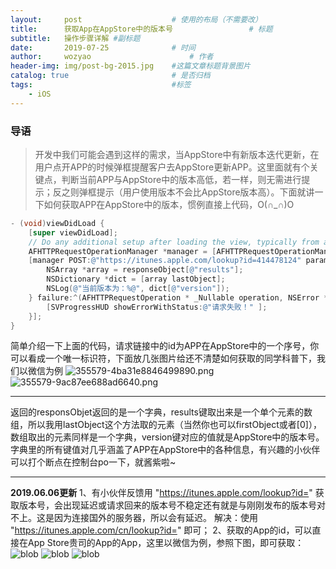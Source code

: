 ```yaml
---
layout:     post   				    # 使用的布局（不需要改）
title:      获取App在AppStore中的版本号 				# 标题 
subtitle:   操作步骤详解 #副标题
date:       2019-07-25 				# 时间
author:     wozyao 						# 作者
header-img: img/post-bg-2015.jpg 	#这篇文章标题背景图片
catalog: true 						# 是否归档
tags:								#标签
    - iOS
---
```


### 导语

>开发中我们可能会遇到这样的需求，当AppStore中有新版本迭代更新，在用户点开APP的时候弹框提醒客户去AppStore更新APP。这里面就有个关键点，判断当前APP与AppStore中的版本高低，若一样，则无需进行提示；反之则弹框提示（用户使用版本不会比AppStore版本高）。下面就讲一下如何获取APP在AppStore中的版本，惯例直接上代码，O(∩_∩)O

```objectivec
- (void)viewDidLoad {
    [super viewDidLoad];
    // Do any additional setup after loading the view, typically from a nib.
    AFHTTPRequestOperationManager *manager = [AFHTTPRequestOperationManager manager];
    [manager POST:@"https://itunes.apple.com/lookup?id=414478124" parameters:nil success:^(AFHTTPRequestOperation * _Nonnull operation, id  _Nonnull responseObject) {
        NSArray *array = responseObject[@"results"];
        NSDictionary *dict = [array lastObject];
        NSLog(@"当前版本为：%@", dict[@"version"]);
    } failure:^(AFHTTPRequestOperation * _Nullable operation, NSError * _Nonnull error) {
        [SVProgressHUD showErrorWithStatus:@"请求失败！" ];
    }];
}
```
简单介绍一下上面的代码，请求链接中的id为APP在AppStore中的一个序号，你可以看成一个唯一标识符，下面放几张图片给还不清楚如何获取的同学科普下，我们以微信为例
![355579-4ba31e8846499890.png](https://i.loli.net/2020/12/18/B249ebfuI7qv16i.png)
![355579-9ac87ee688ad6640.png](https://i.loli.net/2020/12/18/3NynaHoB1PhsVpm.png)

***

返回的responsObjet返回的是一个字典，results键取出来是一个单个元素的数组，所以我用lastObject这个方法取的元素（当然你也可以firstObject或者[0]），数组取出的元素同样是一个字典，version键对应的值就是AppStore中的版本号。字典里的所有键值对几乎涵盖了APP在AppStore中的各种信息，有兴趣的小伙伴可以打个断点在控制台po一下，就酱紫啦~

---
**2019.06.06更新**
1、有小伙伴反馈用 "https://itunes.apple.com/lookup?id=" 获取版本号，会出现延迟或请求回来的版本号不稳定还有就是与刚刚发布的版本号对不上。这是因为连接国外的服务器，所以会有延迟。 解决：使用 "https://itunes.apple.com/cn/lookup?id=" 即可；
2、获取的App的id，可以直接在App Store贵司的App的App，这里以微信为例，参照下图，即可获取：
![blob](https://i.loli.net/2020/12/18/cWBOGMa89ElzKjr.png)
![blob](https://i.loli.net/2020/12/18/GJ1t6i74ekbDVPY.png)
![blob](https://i.loli.net/2020/12/18/bHk5KNj92WLirzI.png)
